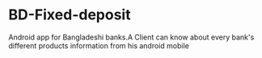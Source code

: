 # BD-Fixed-deposit
Android app for Bangladeshi banks.A Client can know about every bank's different products information from his android mobile
